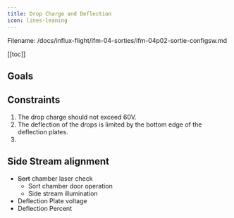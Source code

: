 ```yaml
---
title: Drop Charge and Deflection
icon: lines-leaning
---
```


Filename: /docs/influx-flight/ifm-04-sorties/ifm-04p02-sortie-configsw.md

<!-- Reference Links -->
<!-- Usage -->
<!-- [img-label]: ./assets/filename.png -->
<!-- ![Caption Text][img-label] -->
<!-- Assets -->

<!-- URLs -->

<!-- End Ref Links -->


[[toc]]




## Goals

 

## Constraints

1.  The drop charge should not exceed 60V.
2.  The deflection of the drops is limited by the bottom edge of the deflection plates.
3.  

## Side Stream alignment

-   ~~Sort~~ chamber laser check
    -   Sort chamber door operation
    -   Side stream illumination
-   Deflection Plate voltage 
-   Deflection Percent
